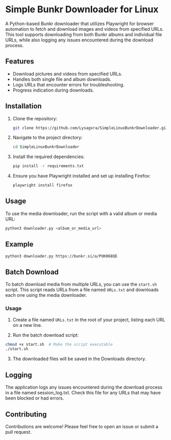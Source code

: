 # Simple Bunkr Downloader for Linux

A Python-based Bunkr downloader that utilizes Playwright for browser automation to fetch and download images and videos from specified URLs. This tool supports downloading from both Bunkr albums and individual file URLs, while also logging any issues encountered during the download process.

## Features

- Download pictures and videos from specified URLs.
- Handles both single file and album downloads.
- Logs URLs that encounter errors for troubleshooting.
- Progress indication during downloads.

## Installation

1. Clone the repository:
   ```bash
   git clone https://github.com/Lysagxra/SimpleLinuxBunkrDownloader.git

2. Navigate to the project directory:
   ```bash
   cd SimpleLinuxBunkrDownloader

3. Install the required dependencies:
   ```bash
   pip install -r requirements.txt

4. Ensure you have Playwright installed and set up installing Firefox:
   ```bash
   playwright install firefox

## Usage

To use the media downloader, run the script with a valid album or media URL:
```bash
python3 downloader.py <album_or_media_url>
```

## Example
```bash
python3 downloader.py https://bunkr.si/a/PUK068QE
```

## Batch Download

To batch download media from multiple URLs, you can use the `start.sh` script. This script reads URLs from a file named `URLs.txt` and downloads each one using the media downloader.

### Usage

1. Create a file named `URLs.txt` in the root of your project, listing each URL on a new line.

2. Run the batch download script:
```bash
chmod +x start.sh  # Make the script executable
./start.sh
```
3. The downloaded files will be saved in the Downloads directory.

## Logging

The application logs any issues encountered during the download process in a file named session_log.txt. Check this file for any URLs that may have been blocked or had errors.

## Contributing

Contributions are welcome! Please feel free to open an issue or submit a pull request.

